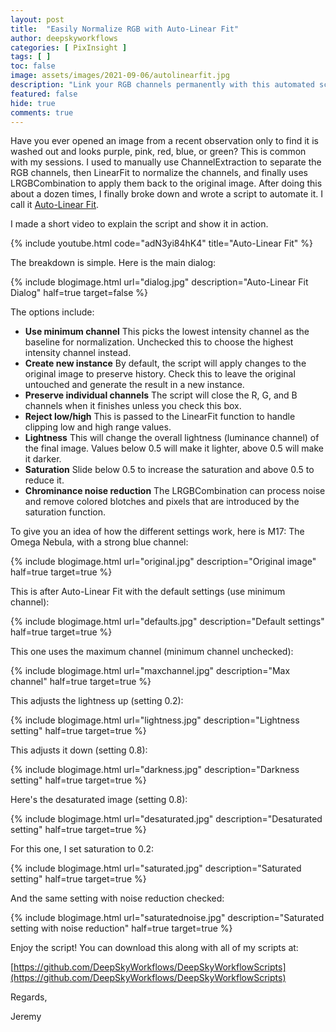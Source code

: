 ```yaml
---
layout: post
title:  "Easily Normalize RGB with Auto-Linear Fit"
author: deepskyworkflows
categories: [ PixInsight ]
tags: [ ]
toc: false
image: assets/images/2021-09-06/autolinearfit.jpg
description: "Link your RGB channels permanently with this automated script that extracts channels, performs a linear fit and recombines them."
featured: false
hide: true
comments: true
---
```


Have you ever opened an image from a recent observation only to find it is washed out and looks purple, pink, red, blue, or green? This is common with my sessions. I used to manually use ChannelExtraction to separate the RGB channels, then LinearFit to normalize the channels, and finally uses LRGBCombination to apply them back to the original image. After doing this about a dozen times, I finally broke down and wrote a script to automate it. I call it [Auto-Linear Fit](https://github.com/DeepSkyWorkflows/DeepSkyWorkflowScripts/blob/main/docs/autoLinearFit.md).

I made a short video to explain the script and show it in action.

{% include youtube.html code="adN3yi84hK4" title="Auto-Linear Fit" %}

The breakdown is simple. Here is the main dialog:

{% include blogimage.html url="dialog.jpg" description="Auto-Linear Fit Dialog" half=true target=false %}

The options include:

- **Use minimum channel** This picks the lowest intensity channel as the baseline for normalization. Unchecked this to choose the highest intensity channel instead.
- **Create new instance** By default, the script will apply changes to the original image to preserve history. Check this to leave the original untouched and generate the result in a new instance.
- **Preserve individual channels** The script will close the R, G, and B channels when it finishes unless you check this box.
- **Reject low/high** This is passed to the LinearFit function to handle clipping low and high range values.
- **Lightness** This will change the overall lightness (luminance channel) of the final image. Values below 0.5 will make it lighter, above 0.5 will make it darker.
- **Saturation** Slide below 0.5 to increase the saturation and above 0.5 to reduce it.
- **Chrominance noise reduction** The LRGBCombination can process noise and remove colored blotches and pixels that are introduced by the saturation function.

To give you an idea of how the different settings work, here is M17: The Omega Nebula, with a strong blue channel:

{% include blogimage.html url="original.jpg" description="Original image" half=true target=true %}

This is after Auto-Linear Fit with the default settings (use minimum channel):

{% include blogimage.html url="defaults.jpg" description="Default settings" half=true target=true %}

This one uses the maximum channel (minimum channel unchecked):

{% include blogimage.html url="maxchannel.jpg" description="Max channel" half=true target=true %}

This adjusts the lightness up (setting 0.2):

{% include blogimage.html url="lightness.jpg" description="Lightness setting" half=true target=true %}

This adjusts it down (setting 0.8):

{% include blogimage.html url="darkness.jpg" description="Darkness setting" half=true target=true %}

Here's the desaturated image (setting 0.8):

{% include blogimage.html url="desaturated.jpg" description="Desaturated setting" half=true target=true %}

For this one, I set saturation to 0.2:

{% include blogimage.html url="saturated.jpg" description="Saturated setting" half=true target=true %}

And the same setting with noise reduction checked:

{% include blogimage.html url="saturatednoise.jpg" description="Saturated setting with noise reduction" half=true target=true %}

Enjoy the script! You can download this along with all of my scripts at:

[https://github.com/DeepSkyWorkflows/DeepSkyWorkflowScripts](https://github.com/DeepSkyWorkflows/DeepSkyWorkflowScripts)

Regards,

Jeremy